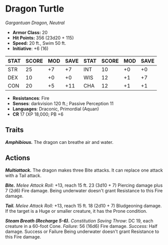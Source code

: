 # Dragon Turtle

*Gargantuan Dragon, Neutral*

- **Armor Class:** 20
- **Hit Points:** 356 (23d20 + 115)
- **Speed:** 20 ft., Swim 50 ft.
- **Initiative**: +6 (16)

|STAT|SCORE|MOD|SAVE|STAT|SCORE|MOD|SAVE|
| --- | --- | --- | ---- |---| --- | --- | ---- |
| STR | 25 | +7 | +7 | INT | 10 | +0 | +0 |
| DEX | 10 | +0 | +0 | WIS | 12 | +1 | +7 |
| CON | 20 | +5 | +11 | CHA | 12 | +1 | +1 |

- **Resistances**: Fire
- **Senses**: darkvision 120 ft.; Passive Perception 11
- **Languages**: Draconic, Primordial (Aquan)
- **CR** 17 (XP 18,000; PB +6

## Traits

***Amphibious.*** The dragon can breathe air and water.


## Actions

***Multiattack.*** The dragon makes three Bite attacks. It can replace one attack with a Tail attack.

***Bite.*** *Melee Attack Roll:* +13, reach 15 ft. 23 (3d10 + 7) Piercing damage plus 7 (2d6) Fire damage. Being underwater doesn't grant Resistance to this Fire damage.

***Tail.*** *Melee Attack Roll:* +13, reach 15 ft. 18 (2d10 + 7) Bludgeoning damage. If the target is a Huge or smaller creature, it has the Prone condition.

***Steam Breath (Recharge 5-6).*** *Constitution Saving Throw*: DC 19, each creature in a 60-foot Cone. *Failure:*  56 (16d6) Fire damage. *Success:*  Half damage. Success or Failure Being underwater doesn't grant Resistance to this Fire damage.

